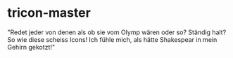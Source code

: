# tricon-master
"Redet jeder von denen als ob sie vom Olymp wären oder so? Ständig halt? So wie diese scheiss Icons! Ich fühle mich, als hätte Shakespear in mein Gehirn gekotzt!"
